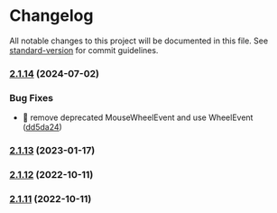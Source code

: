# Changelog

All notable changes to this project will be documented in this file. See [standard-version](https://github.com/conventional-changelog/standard-version) for commit guidelines.

### [2.1.14](https://github.com/rabix/cwl-svg/compare/2.1.13...2.1.14) (2024-07-02)


### Bug Fixes

* 🐛 remove deprecated MouseWheelEvent and use WheelEvent ([dd5da24](https://github.com/rabix/cwl-svg/commit/dd5da24393416ac3a52bea3908e2c407229257fe))

### [2.1.13](https://github.com/rabix/cwl-svg/compare/2.1.12...2.1.13) (2023-01-17)

### [2.1.12](https://github.com/rabix/cwl-svg/compare/2.1.11...2.1.12) (2022-10-11)

### [2.1.11](https://github.com/rabix/cwl-svg/compare/2.1.10...2.1.11) (2022-10-11)
